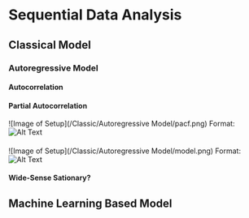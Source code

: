 # Sequential Data Analysis
## Classical Model
### Autoregressive Model
#### Autocorrelation
#### Partial Autocorrelation
![Image of Setup](/Classic/Autoregressive Model/pacf.png)
Format: ![Alt Text](url)
####
![Image of Setup](/Classic/Autoregressive Model/model.png)
Format: ![Alt Text](url)
#### Wide-Sense Sationary?
## Machine Learning Based Model
